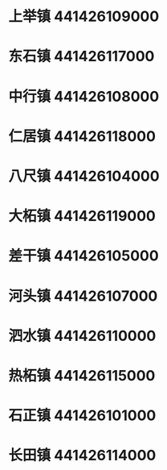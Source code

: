 # 上举镇 441426109000
# 东石镇 441426117000
# 中行镇 441426108000
# 仁居镇 441426118000
# 八尺镇 441426104000
# 大柘镇 441426119000
# 差干镇 441426105000
# 河头镇 441426107000
# 泗水镇 441426110000
# 热柘镇 441426115000
# 石正镇 441426101000
# 长田镇 441426114000
